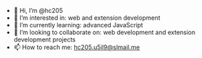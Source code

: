 - 👋 Hi, I’m @hc205
- 👀 I’m interested in: web and extension development
- 🌱 I’m currently learning: advanced JavaScript
- 💞️ I’m looking to collaborate on: web development and extension development projects
- 📫 How to reach me: hc205.u5il9@slmail.me

<!---
hc-schoolextensions/hc-schoolextensions is a ✨ special ✨ repository because its `README.md` (this file) appears on your GitHub profile.
You can click the Preview link to take a look at your changes.
--->
